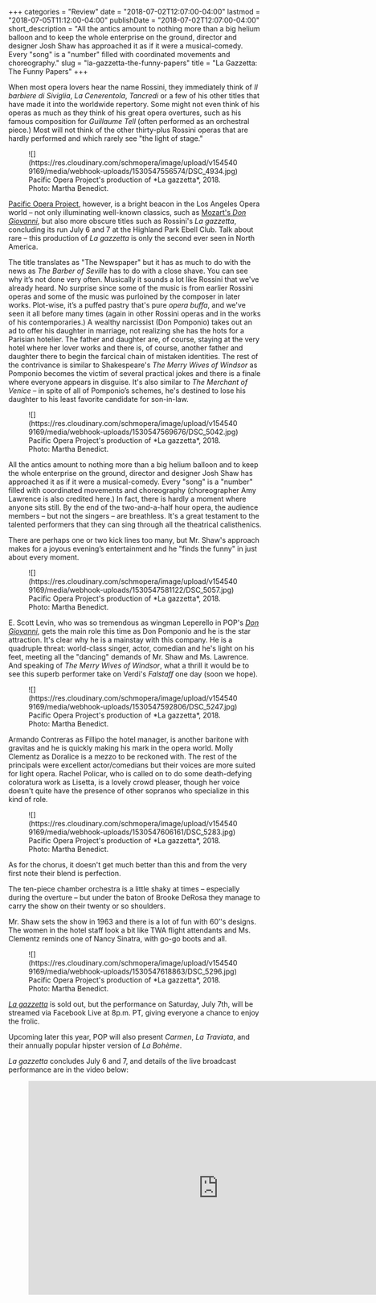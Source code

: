 +++
categories = "Review"
date = "2018-07-02T12:07:00-04:00"
lastmod = "2018-07-05T11:12:00-04:00"
publishDate = "2018-07-02T12:07:00-04:00"
short_description = "All the antics amount to nothing more than a big helium balloon and to keep the whole enterprise on the ground, director and designer Josh Shaw has approached it as if it were a musical-comedy. Every &quot;song&quot; is a &quot;number&quot; filled with coordinated movements and choreography."
slug = "la-gazzetta-the-funny-papers"
title = "La Gazzetta: The Funny Papers"
+++

When most opera lovers hear the name Rossini, they immediately think of *Il barbiere di Siviglia*, *La Cenerentola*, *Tancredi* or a few of his other titles that have made it into the worldwide repertory. Some might not even think of his operas as much as they think of his great opera overtures, such as his famous composition for *Guillaume Tell* (often performed as an orchestral piece.) Most will not think of the other thirty-plus Rossini operas that are hardly performed and which rarely see "the light of stage."

<figure data-type="image">
![](https://res.cloudinary.com/schmopera/image/upload/v1545409169/media/webhook-uploads/1530547556574/DSC_4934.jpg)
<figcaption>Pacific Opera Project's production of *La gazzetta*, 2018. Photo: Martha Benedict.</figcaption>
</figure>

[Pacific Opera Project](https://www.pacificoperaproject.com/), however, is a bright beacon in the Los Angeles Opera world – not only illuminating well-known classics, such as [Mozart's *Don Giovanni*](/when-don-giovanni-is-the-don/), but also more obscure titles such as Rossini's *La gazzetta*, concluding its run July 6 and 7 at the Highland Park Ebell Club. Talk about rare – this production of *La gazzetta* is only the second ever seen in North America.

The title translates as "The Newspaper" but it has as much to do with the news as *The Barber of Seville* has to do with a close shave. You can see why it’s not done very often.  Musically it sounds a lot like Rossini that we've already heard. No surprise since some of the music is from earlier Rossini operas and some of the music was purloined by the composer in later works. Plot-wise, it’s a puffed pastry that's pure *opera buffa*, and we've seen it all before many times (again in other Rossini operas and in the works of his contemporaries.) A wealthy narcissist (Don Pomponio) takes out an ad to offer his daughter in marriage, not realizing she has the hots for a Parisian hotelier.  The father and daughter are, of course, staying at the very hotel where her lover works and there is, of course, another father and daughter there to begin the farcical chain of mistaken identities. The rest of the contrivance is similar to Shakespeare's *The Merry Wives of Windsor* as Pomponio becomes the victim of several practical jokes and there is a finale where everyone appears in disguise. It's also similar to *The Merchant of Venice* – in spite of all of Pomponio’s schemes, he's destined to lose his daughter to his least favorite candidate for son-in-law.

<figure data-type="image">
![](https://res.cloudinary.com/schmopera/image/upload/v1545409169/media/webhook-uploads/1530547569676/DSC_5042.jpg)
<figcaption>Pacific Opera Project's production of *La gazzetta*, 2018. Photo: Martha Benedict.</figcaption>
</figure>

All the antics amount to nothing more than a big helium balloon and to keep the whole enterprise on the ground, director and designer Josh Shaw has approached it as if it were a musical-comedy. Every "song" is a "number" filled with coordinated movements and choreography (choreographer Amy Lawrence is also credited here.) In fact, there is hardly a moment where anyone sits still. By the end of the two-and-a-half hour opera, the audience members – but not the singers – are breathless. It's a great testament to the talented performers that they can sing through all the theatrical calisthenics.

There are perhaps one or two kick lines too many, but Mr. Shaw's approach makes for a joyous evening’s entertainment and he "finds the funny" in just about every moment.

<figure data-type="image">
![](https://res.cloudinary.com/schmopera/image/upload/v1545409169/media/webhook-uploads/1530547581122/DSC_5057.jpg)
<figcaption>Pacific Opera Project's production of *La gazzetta*, 2018. Photo: Martha Benedict.</figcaption>
</figure>

E. Scott Levin, who was so tremendous as wingman Leperello in POP's [*Don Giovanni*](/when-don-giovanni-is-the-don/), gets the main role this time as Don Pomponio and he is the star attraction.  It's clear why he is a mainstay with this company. He is a quadruple threat: world-class singer, actor, comedian and he's light on his feet, meeting all the "dancing" demands of Mr. Shaw and Ms. Lawrence. And speaking of *The Merry Wives of Windsor*, what a thrill it would be to see this superb performer take on Verdi's *Falstaff* one day (soon we hope).

<figure data-type="image">
![](https://res.cloudinary.com/schmopera/image/upload/v1545409169/media/webhook-uploads/1530547592806/DSC_5247.jpg)
<figcaption>Pacific Opera Project's production of *La gazzetta*, 2018. Photo: Martha Benedict.</figcaption>
</figure>

Armando Contreras as Fillipo the hotel manager, is another baritone with gravitas and he is quickly making his mark in the opera world. Molly Clementz as Doralice is a mezzo to be reckoned with.  The rest of the principals were excellent actor/comedians but their voices are more suited for light opera. Rachel Policar, who is called on to do some death-defying coloratura work as Lisetta, is a lovely crowd pleaser, though her voice doesn't quite have the presence of other sopranos who specialize in this kind of role.

<figure data-type="image">
![](https://res.cloudinary.com/schmopera/image/upload/v1545409169/media/webhook-uploads/1530547606161/DSC_5283.jpg)
<figcaption>Pacific Opera Project's production of *La gazzetta*, 2018. Photo: Martha Benedict.</figcaption>
</figure>

As for the chorus, it doesn't get much better than this and from the very first note their blend is perfection.

The ten-piece chamber orchestra is a little shaky at times – especially during the overture – but under the baton of Brooke DeRosa they manage to carry the show on their twenty or so shoulders.

Mr. Shaw sets the show in 1963 and there is a lot of fun with 60’'s designs. The women in the hotel staff look a bit like TWA flight attendants and Ms. Clementz reminds one of Nancy Sinatra, with go-go boots and all.

<figure data-type="image">
![](https://res.cloudinary.com/schmopera/image/upload/v1545409169/media/webhook-uploads/1530547618863/DSC_5296.jpg)
<figcaption>Pacific Opera Project's production of *La gazzetta*, 2018. Photo: Martha Benedict.</figcaption>
</figure>

[*La gazzetta*](https://www.pacificoperaproject.com/lagazzettarossini) is sold out, but the performance on Saturday, July 7th, will be streamed via Facebook Live at 8p.m. PT, giving everyone a chance to enjoy the frolic.

Upcoming later this year, POP will also present *Carmen*, *La Traviata*, and their annually popular hipster version of *La Bohème*.

*La gazzetta* concludes July 6 and 7, and details of the live broadcast performance are in the video below:

<figure data-type="video">
<iframe width="756" height="425" src="https://www.youtube.com/embed/pRoHXQ5IJJs" frameborder="0" allow="autoplay; encrypted-media" allowfullscreen></iframe>
</figure>

